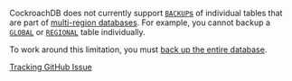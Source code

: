 CockroachDB does not currently support [`BACKUP`s](backup.html) of individual tables that are part of [multi-region databases](multiregion-overview.html). For example, you cannot backup a [`GLOBAL`](global-tables.html) or [`REGIONAL`](regional-tables.html) table individually.

To work around this limitation, you must [back up the entire database](backup.html#backup-a-database).

[Tracking GitHub Issue](https://github.com/cockroachdb/cockroach/issues/61133)
